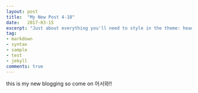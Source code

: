 ```yaml
---
layout: post
title:  "My New Post 4-18"
date:   2017-03-15
excerpt: "Just about everything you'll need to style in the theme: headings, paragraphs, blockquotes, tables, code blocks, and more."
tag:
- markdown
- syntax
- sample
- test
- jekyll
comments: true
---
```

this is my new blogging so come on 어서와!!
